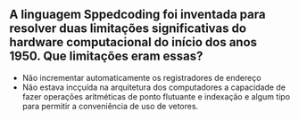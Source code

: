 ## A linguagem Sppedcoding foi inventada para resolver duas limitações significativas do hardware computacional do início dos anos 1950. Que limitações eram essas?

 - Não incrementar automaticamente  os registradores de endereço
 - Não estava incçuída na arquitetura dos computadores a capacidade de fazer operações aritméticas de ponto flutuante e indexação e algum tipo para permitir a conveniência de uso de vetores.
